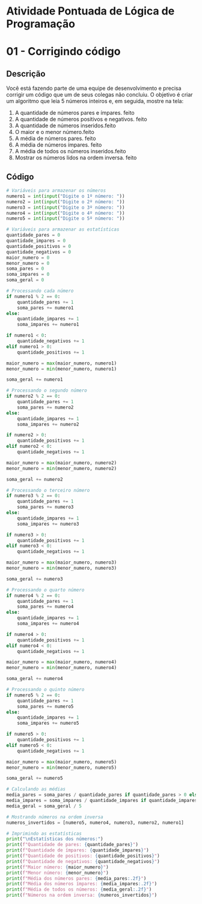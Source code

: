 # Atividade Pontuada de Lógica de Programação

# 01 - Corrigindo código

## Descrição

Você está fazendo parte de uma equipe de desenvolvimento e precisa corrigir um código que um de seus colegas não concluiu. O objetivo é criar um algoritmo que leia 5 números inteiros e, em seguida, mostre na tela:

1. A quantidade de números pares e ímpares. feito
2. A quantidade de números positivos e negativos. feito
3. A quantidade de números inseridos.feito
4. O maior e o menor número.feito
5. A média de números pares. feito
6. A média de números ímpares. feito  
7. A média de todos os números inseridos.feito 
8. Mostrar os números lidos na ordem inversa. feito

## Código

```python
# Variáveis para armazenar os números
numero1 = int(input("Digite o 1º número: "))
numero2 = int(input("Digite o 2º número: "))
numero3 = int(input("Digite o 3º número: "))
numero4 = int(input("Digite o 4º número: "))
numero5 = int(input("Digite o 5º número: "))

# Variáveis para armazenar as estatísticas
quantidade_pares = 0
quantidade_impares = 0
quantidade_positivos = 0
quantidade_negativos = 0
maior_numero = 0
menor_numero = 0
soma_pares = 0
soma_impares = 0
soma_geral = 0

# Processando cada número
if numero1 % 2 == 0:
    quantidade_pares += 1
    soma_pares += numero1
else:
    quantidade_impares += 1
    soma_impares += numero1

if numero1 < 0:
    quantidade_negativos += 1
elif numero1 > 0:
    quantidade_positivos += 1

maior_numero = max(maior_numero, numero1)
menor_numero = min(menor_numero, numero1)

soma_geral += numero1

# Processando o segundo número
if numero2 % 2 == 0:
    quantidade_pares += 1
    soma_pares += numero2
else:
    quantidade_impares += 1
    soma_impares += numero2

if numero2 > 0:
    quantidade_positivos += 1
elif numero2 < 0:
    quantidade_negativos += 1

maior_numero = max(maior_numero, numero2)
menor_numero = min(menor_numero, numero2)

soma_geral += numero2

# Processando o terceiro número
if numero3 % 2 == 0:
    quantidade_pares += 1
    soma_pares += numero3
else:
    quantidade_impares += 1
    soma_impares += numero3

if numero3 > 0:
    quantidade_positivos += 1
elif numero3 < 0:
    quantidade_negativos += 1

maior_numero = max(maior_numero, numero3)
menor_numero = min(menor_numero, numero3)

soma_geral += numero3

# Processando o quarto número
if numero4 % 2 == 0:
    quantidade_pares += 1
    soma_pares += numero4
else:
    quantidade_impares += 1
    soma_impares += numero4

if numero4 > 0:
    quantidade_positivos += 1
elif numero4 < 0:
    quantidade_negativos += 1

maior_numero = max(maior_numero, numero4)
menor_numero = min(menor_numero, numero4)

soma_geral += numero4

# Processando o quinto número
if numero5 % 2 == 0:
    quantidade_pares += 1
    soma_pares += numero5
else:
    quantidade_impares += 1
    soma_impares += numero5

if numero5 > 0:
    quantidade_positivos += 1
elif numero5 < 0:
    quantidade_negativos += 1

maior_numero = max(maior_numero, numero5)
menor_numero = min(menor_numero, numero5)

soma_geral += numero5

# Calculando as médias
media_pares = soma_pares / quantidade_pares if quantidade_pares > 0 else 0
media_impares = soma_impares / quantidade_impares if quantidade_impares > 0 else 0
media_geral = soma_geral / 5

# Mostrando números na ordem inversa
numeros_invertidos = [numero5, numero4, numero3, numero2, numero1]

# Imprimindo as estatísticas
print("\nEstatísticas dos números:")
print(f"Quantidade de pares: {quantidade_pares}")
print(f"Quantidade de ímpares: {quantidade_impares}")
print(f"Quantidade de positivos: {quantidade_positivos}")
print(f"Quantidade de negativos: {quantidade_negativos}")
print(f"Maior número: {maior_numero}")
print(f"Menor número: {menor_numero}")
print(f"Média dos números pares: {media_pares:.2f}")
print(f"Média dos números ímpares: {media_impares:.2f}")
print(f"Média de todos os números: {media_geral:.2f}")
print(f"Números na ordem inversa: {numeros_invertidos}")
